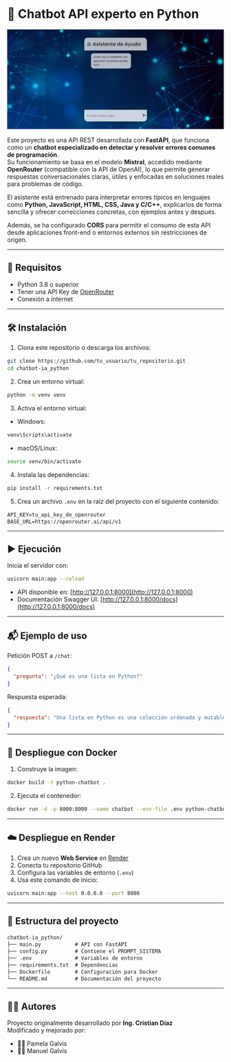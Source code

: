 
# 🤖 Chatbot API experto en Python

![Chatbot Python Logo](./img.jpg)

Este proyecto es una API REST desarrollada con **FastAPI**, que funciona como un **chatbot especializado en detectar y resolver errores comunes de programación**.  
Su funcionamiento se basa en el modelo **Mistral**, accedido mediante **OpenRouter** (compatible con la API de OpenAI), lo que permite generar respuestas conversacionales claras, útiles y enfocadas en soluciones reales para problemas de código.

El asistente está entrenado para interpretar errores típicos en lenguajes como **Python, JavaScript, HTML, CSS, Java y C/C++**, explicarlos de forma sencilla y ofrecer correcciones concretas, con ejemplos antes y después.  

Además, se ha configurado **CORS** para permitir el consumo de esta API desde aplicaciones front-end o entornos externos sin restricciones de origen.


---

## 🚀 Requisitos

- Python 3.8 o superior  
- Tener una API Key de [OpenRouter](https://openrouter.ai)  
- Conexión a internet  

---

## 🛠 Instalación

1. Clona este repositorio o descarga los archivos:

```bash
git clone https://github.com/tu_usuario/tu_repositorio.git
cd chatbot-ia_python
```

2. Crea un entorno virtual:

```bash
python -m venv venv
```

3. Activa el entorno virtual:

- Windows:
```bash
venv\Scripts\activate
```
- macOS/Linux:
```bash
source venv/bin/activate
```

4. Instala las dependencias:

```bash
pip install -r requirements.txt
```

5. Crea un archivo `.env` en la raíz del proyecto con el siguiente contenido:

```env
API_KEY=tu_api_key_de_openrouter
BASE_URL=https://openrouter.ai/api/v1
```

---

## ▶ Ejecución

Inicia el servidor con:

```bash
uvicorn main:app --reload
```

- API disponible en: [http://127.0.0.1:8000](http://127.0.0.1:8000)  
- Documentación Swagger UI: [http://127.0.0.1:8000/docs](http://127.0.0.1:8000/docs)  

---

## 📬 Ejemplo de uso

Petición POST a `/chat`:

```json
{
  "pregunta": "¿Qué es una lista en Python?"
}
```

Respuesta esperada:

```json
{
  "respuesta": "Una lista en Python es una colección ordenada y mutable de elementos..."
}
```

---

## 🐳 Despliegue con Docker

1. Construye la imagen:

```bash
docker build -t python-chatbot .
```

2. Ejecuta el contenedor:

```bash
docker run -d -p 8000:8000 --name chatbot --env-file .env python-chatbot
```

---

## ☁️ Despliegue en Render

1. Crea un nuevo **Web Service** en [Render](https://render.com)  
2. Conecta tu repositorio GitHub  
3. Configura las variables de entorno (`.env`)  
4. Usa este comando de inicio:

```bash
uvicorn main:app --host 0.0.0.0 --port 8000
```

---

## 📁 Estructura del proyecto

```
chatbot-ia_python/
├── main.py           # API con FastAPI
├── config.py         # Contiene el PROMPT_SISTEMA
├── .env              # Variables de entorno
├── requirements.txt  # Dependencias
├── Dockerfile        # Configuración para Docker
└── README.md         # Documentación del proyecto
```

---

## 👨‍💻 Autores

Proyecto originalmente desarrollado por **Ing. Cristian Díaz**  
Modificado y mejorado por:

- 👩‍💻 Pamela Galvis  
- 👨‍💻 Manuel Galvis  
